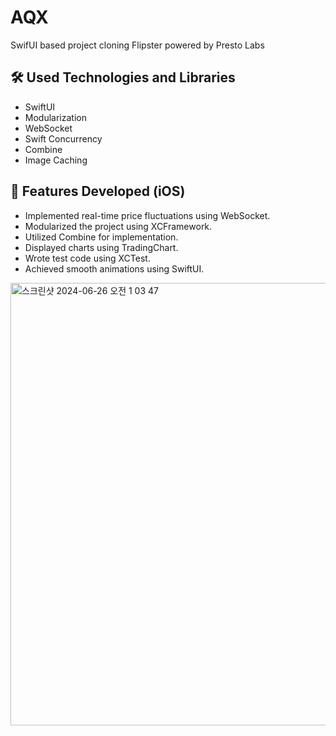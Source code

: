 # AQX
SwifUI based project cloning Flipster powered by Presto Labs

## **🛠️ Used Technologies and Libraries**

- SwiftUI
- Modularization
- WebSocket
- Swift Concurrency
- Combine
- Image Caching

## **📱 Features Developed (iOS)**
- Implemented real-time price fluctuations using WebSocket.
- Modularized the project using XCFramework.
- Utilized Combine for implementation.
- Displayed charts using TradingChart.
- Wrote test code using XCTest.
- Achieved smooth animations using SwiftUI.
  
<img width="708" alt="스크린샷 2024-06-26 오전 1 03 47" src="https://github.com/umaKim/Flipster/assets/85341050/c753c595-ae0b-4e6a-a50e-0625c80b6112">
